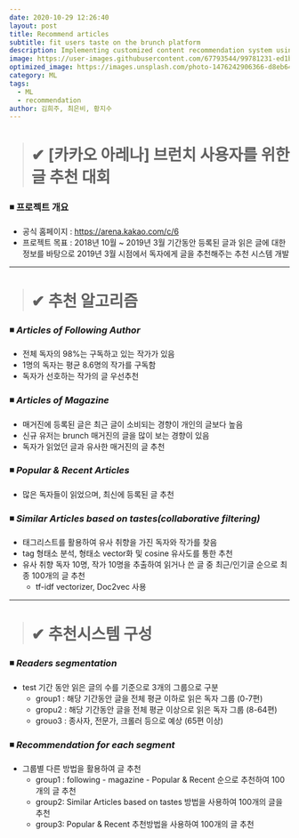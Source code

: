 ```yaml
---
date: 2020-10-29 12:26:40
layout: post
title: Recommend articles
subtitle: fit users taste on the brunch platform
description: Implementing customized content recommendation system using Machine Learning.
image: https://user-images.githubusercontent.com/67793544/99781231-ed1bb880-2b5a-11eb-93ca-fb4481ee757b.png
optimized_image: https://images.unsplash.com/photo-1476242906366-d8eb64c2f661?ixlib=rb-1.2.1&ixid=eyJhcHBfaWQiOjEyMDd9&auto=format&fit=crop&w=500&q=60
category: ML
tags:
  - ML
  - recommendation
author: 김희주, 최은비, 황지수
---
```


># ✔ [카카오 아레나] 브런치 사용자를 위한 글 추천 대회
### ◾ 프로젝트 개요
  - 공식 홈페이지 : https://arena.kakao.com/c/6
  - 프로젝트 목표 : 2018년 10월 ~ 2019년 3월 기간동안 등록된 글과 읽은 글에 대한 정보를 바탕으로 2019년 3월 시점에서 독자에게 글을 추천해주는 추천 시스템 개발

---
># ✔ 추천 알고리즘
### ◾ *Articles of Following Author*
- 전체 독자의 98%는 구독하고 있는 작가가 있음
- 1명의 독자는 평균 8.6명의 작가를 구독함
- 독자가 선호하는 작가의 글 우선추천
### ◾ *Articles of Magazine* 
- 매거진에 등록된 글은 최근 글이 소비되는 경향이 개인의 글보다 높음
- 신규 유저는 brunch 매거진의 글을 많이 보는 경향이 있음
- 독자가 읽었던 글과 유사한 매거진의 글 추천
### ◾ *Popular & Recent Articles*
- 많은 독자들이 읽었으며, 최신에 등록된 글 추천
### ◾ *Similar Articles based on tastes(collaborative filtering)*
- 태그리스트를 활용하여 유사 취향을 가진 독자와 작가를 찾음
- tag 형태소 분석, 형태소 vector화 및 cosine 유사도를 통한 추천
- 유사 취향 독자 10명, 작가 10명을 추출하여 읽거나 쓴 글 중 최근/인기글 순으로 최종 100개의 글 추천
  - tf-idf vectorizer, Doc2vec 사용
---
># ✔ 추천시스템 구성
### ◾ *Readers segmentation*
- test 기간 동안 읽은 글의 수를 기준으로 3개의 그룹으로 구분
  - group1 : 해당 기간동안 글을 전체 평균 이하로 읽은 독자 그룹 (0-7편)
  - gropu2 : 해당 기간동안 글을 전체 평균 이상으로 읽은 독자 그룹 (8-64편)
  - grouo3 : 종사자, 전문가, 크롤러 등으로 예상 (65편 이상)
### ◾ *Recommendation for each segment*
- 그룹별 다른 방법을 활용하여 글 추천
  - group1 : following - magazine - Popular & Recent 순으로 추천하여 100개의 글 추천
  - group2: Similar Articles based on tastes 방법을 사용하여 100개의 글을 추천
  - group3: Popular & Recent 추천방법을 사용하여 100개의 글 추천

